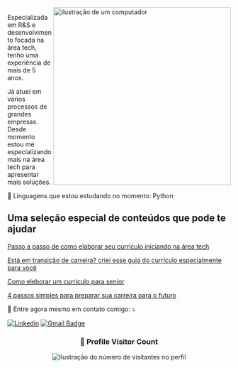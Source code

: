 <img src="https://raw.githubusercontent.com/MicaelliMedeiros/micaellimedeiros/master/image/computer-illustration.png" alt="ilustração de um computador" min-width="400px" max-width="400px" width="400px" align="right">

<p align="left"> 
  Especializada em R&S e desenvolvimento focada na área tech, tenho uma experiência de mais de 5 anos.
  
Já atuei em varios processos de grandes empresas. 
Desde momento estou me especializando mais na área tech para apresentar mais soluções.
</p>

<p align="left">
  🦄 Linguagens que estou estudando no momento: Python
</p>

## Uma seleção especial de conteúdos que pode te ajudar 

[Passo a passo de como elaborar seu currículo iniciando na área tech](https://x.com/senhoritha/status/1722947477974773919?s=20)

[Está em transição de carreira? criei esse guia do currículo especialmente para você](https://x.com/senhoritha/status/1725476690481037529?s=20)

[Como eleborar um curriculo para senior](https://x.com/senhoritha/status/1726564508922208612?s=20)

[4 passos simples para preparar sua carreira para o futuro](https://www.linkedin.com/pulse/4-passos-simples-para-preparar-sua-carreira-o-futuro-k%25C3%25BCchler/?trackingId=gcy%2BQ0doSM6MMmfSfvdRAQ%3D%3D)


<p align="left">
  💌 Entre agora mesmo em contato comigo: ⤵️
</p>

[![Linkedin](https://img.shields.io/badge/-username-blue?style=flat-square&logo=Linkedin&logoColor=white&link=https://www.linkedin.com/in/francielekuchler/)](https://www.linkedin.com/in/francielekuchler/)
[![Gmail Badge](https://img.shields.io/badge/-franciele@madil.io-006bed?style=flat-square&logo=Gmail&logoColor=white&link=mailto:SEU-EMAIL)](mailto:SEU-EMAIL)


<div align="center">
  <h3><b>📍 Profile Visitor Count</b></h3>
</div>

<p align="center">
  <img
    src="https://profile-counter.glitch.me/victormoreiraofc/count.svg"
    alt="Ilustração do número de visitantes no perfil"
  />
</p>
